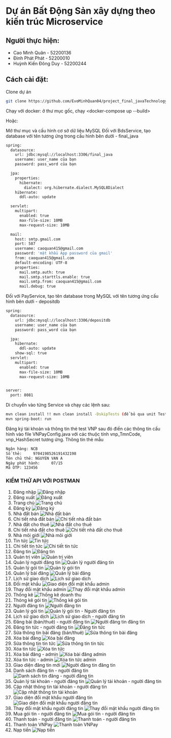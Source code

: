 # Dự án Bất Động Sản xây dựng theo kiến trúc Microservice
## Người thực hiện:
- Cao Minh Quân - 52200136
- Đinh Phát Phát - 52200010
- Huỳnh Kiến Đông Duy - 52200244

## Cách cài đặt:
Clone dự án 
```bash
git clone https://github.com/EvoMinhQuan04/project_final_javaTechnology.git
```

Chạy với docker: ở thư mục gốc, chạy <docker-compose up --build>

Hoặc:

Mở thư mục và cấu hình cơ sở dữ liệu MySQL
Đối với BdsService, tạo database với tên tương ứng trong cấu hình bên dưới - final_java
```bash
spring:
  datasource:
    url: jdbc:mysql://localhost:3306/final_java
    username: user_name của bạn
    password: pass_word của bạn

  jpa:
    properties:
      hibernate:
        dialect: org.hibernate.dialect.MySQL8Dialect
    hibernate:
      ddl-auto: update

  servlet:
    multipart:
      enabled: true
      max-file-size: 10MB
      max-request-size: 10MB

  mail:
    host: smtp.gmail.com
    port: 587
    username: caoquan415@gmail.com
    password: 'mật khẩu App password của gmail'  
    from: caoquan415@gmail.com    
    default-encoding: UTF-8     
    properties:
      mail.smtp.auth: true
      mail.smtp.starttls.enable: true
      mail.smtp.from: caoquan415@gmail.com
      mail.debug: true
```
Đối với PayService, tạo tên database trong MySQL với tên tương ứng cấu hình bên dưới - depositdb
```bash
spring:
  datasource:
    url: jdbc:mysql://localhost:3306/depositdb
    username: user_name của bạn
    password: pass_word của bạn

  jpa:
    hibernate:
      ddl-auto: update
    show-sql: true
  servlet:
    multipart:
      enabled: true
      max-file-size: 10MB
      max-request-size: 10MB


server:
  port: 8081
```
Di chuyển vào từng Service và chạy các lệnh sau:
```bash
mvn clean install !! mvn clean install -DskipTests (để bỏ qua unit Test)
mvn spring-boot: run
```
Đăng ký tài khoản và thông tin thẻ test VNP sau đó điền các thông tin cấu hình vào file VNPayConfig.java với các thuộc tính vnp_TmnCode, vnp_HashSecret tương ứng.
Thông tin thẻ mẫu 
```bash
Ngân hàng: NCB
Số thẻ: 	9704198526191432198
Tên chủ thẻ: NGUYEN VAN A
Ngày phát hành: 	07/15
Mã OTP: 123456
```
### KIỂM THỬ API VỚI POSTMAN
1. Đăng nhập
![Đăng nhập](https://github.com/user-attachments/assets/e523868a-a2ec-41b2-a7f2-f52026ae01f7)
2. Đăng xuất
![Đăng xuất](https://github.com/user-attachments/assets/18d344f5-d823-4bb7-8b27-ffd23bf37d37)
3. Trang chủ
![Trang chủ](https://github.com/user-attachments/assets/c82af0b7-27bc-4988-95c9-30fa525e03f1)
4. Đăng ký
![Đăng ký](https://github.com/user-attachments/assets/30762f48-356d-4a1a-a246-b74860127f76)
5. Nhà đất bán
![Nhà đất bán](https://github.com/user-attachments/assets/917e7b07-a079-4f70-9e72-bb1349d71060)
6. Chi tiết nhà đất bán
![Chi tiết nhà đất bán](https://github.com/user-attachments/assets/01abdf41-9a77-4d34-8b56-6ca5cfa238aa)
7. Nhà đất cho thuê
![Nhà đất cho thuê](https://github.com/user-attachments/assets/edff55be-967d-4d2f-8cc8-42ea5f01838e)
8. Chi tiết nhà đất cho thuê
![Chi tiết nhà đất cho thuê](https://github.com/user-attachments/assets/b3bf4f96-7072-4845-beb8-8f7d9a0399a9)
9. Nhà môi giới
![Nhà môi giới](https://github.com/user-attachments/assets/547e1588-7128-45a6-92c8-785ae7d64fcb)
10. Tin tức
![Tin tức](https://github.com/user-attachments/assets/e42638b5-dc60-42ee-a9d2-8b25fdea5719)
11. Chi tiết tin tức
![Chi tiết tin tức](https://github.com/user-attachments/assets/14b8cfa6-91fa-4ed4-8932-83ffc60a29fe)
12. Đăng tin
![Đăng tin](https://github.com/user-attachments/assets/0abf3a78-107c-436e-bc7c-dddca0ba8428)
13. Quản trị viên
![Quản trị viên](https://github.com/user-attachments/assets/9f4db1c9-1462-443c-9296-7ac9358f6acb)
14. Quản lý người đăng tin
![Quản lý người đăng tin](https://github.com/user-attachments/assets/591a83ce-b280-4c29-b943-f44df5027172)
15. Quản lý gói tin
![Quản lý gói tin](https://github.com/user-attachments/assets/2cb50e2b-d7b7-4b51-90d9-fc0b6db39f50)
16. Quản lý bài đăng
![Quản lý bài đăng](https://github.com/user-attachments/assets/88521f4c-be99-4e65-b8d3-daa165be93a6)
17. Lịch sử giao dịch
![Lịch sử giao dịch](https://github.com/user-attachments/assets/6a40f8fc-761b-4167-9477-fbcc88195148)
18. Đổi mật khẩu
![Giao diện đổi mật khẩu admin](https://github.com/user-attachments/assets/a8f2d2e2-cc06-46cb-a8b1-19b83f515d41)
19. Thay đổi mật khẩu admin
![Thay đổi mật khẩu admin](https://github.com/user-attachments/assets/64b3c577-ec6c-4008-9939-35001a336a7a)
20. Thống kê
![Thống kê doanh thu](https://github.com/user-attachments/assets/0693e7e1-af05-4164-b55b-40d6999d0dca)
21. Thóng kê gói tin
![Thống kê gói tin](https://github.com/user-attachments/assets/3f5b245c-cf7d-4f00-9fb2-6bdb1a0c7e6b)
22. Người đăng tin
![Người đăng tin](https://github.com/user-attachments/assets/3a741da3-b325-4a80-a920-5388b328290e)
23. Quản lý gói tin
![Quản lý gói tin - Người đăng tin](https://github.com/user-attachments/assets/7f5c8ba6-8ddd-45b9-a2f6-5a4f129d2af6)
24. Lịch sử giao dịch
![Lịch sử giao dịch - người đăng tin](https://github.com/user-attachments/assets/602462e7-719a-42fb-bbe4-7447aa9571e5)
25. Đăng bài (bán/thuê) - người đăng tin
![Người đăng tin đăng tin](https://github.com/user-attachments/assets/58893576-608a-4e62-ae40-bef68783fab6)
26. Đăng tin tức - người đăng tin
![Đăng tin tức](https://github.com/user-attachments/assets/f00e17dc-02c7-4e4b-a400-c1ce9dc10ff3)
27. Sửa thông tin bài đăng (bán/thuê)
![Sửa thông tin bài đăng](https://github.com/user-attachments/assets/83d811d3-e152-4861-9af5-39c82ff65703)
28. Xóa bài đăng
![Xóa bài đăng](https://github.com/user-attachments/assets/cbebd62e-b921-4a43-935c-39863098fa52)
29. Sửa thông tin tin tức
![Sửa thông tin tin tức](https://github.com/user-attachments/assets/36e15ee6-5ef8-4ba4-bd40-c5791ab67dbb)
30. Xóa tin tức
![Xóa tin tức](https://github.com/user-attachments/assets/191aab14-39ec-4b39-8049-7987dfddd4fe)
31. Xóa bài đăng - admin
![Xóa bài đăng admin](https://github.com/user-attachments/assets/23b9140c-7ed9-4331-af8a-809f74da7842)
32. Xóa tin tức - admin
![Xóa tin tức admin](https://github.com/user-attachments/assets/7059de0c-771e-4196-9385-7d7370f0d9f8)
33. Giao diện đăng tin mới
![Người đăng tin đăng tin](https://github.com/user-attachments/assets/7c3b878d-67a4-4964-938f-3eb28c93a9e7)
34. Danh sách đăng tin - người đăng tin
![Danh sách tin đăng - người đăng tin](https://github.com/user-attachments/assets/6e305878-b969-429e-b801-3a868bd92ed3)
35. Quản lý tài khoản - người đăng tin
![Quản lý tài khoản - người đăng tin](https://github.com/user-attachments/assets/c68b443b-3824-404e-89af-fa6e1b07b8ad)
36. Cập nhật thông tin tài khoản - người đăng tin
![Cập nhật thông tin tài khoản](https://github.com/user-attachments/assets/e776743f-5544-4f77-8eae-aa14db2bedb4)
37. Giao diện đổi mật khẩu người đăng tin
![Giao diện đổi mật khẩu người đăng tin](https://github.com/user-attachments/assets/d63c15c8-d4b7-4801-9e8c-a190dd14978d)
38. Thay đổi mật khẩu người đăng tin
![Thay đổi mật khẩu người đăng tin](https://github.com/user-attachments/assets/eaec6b77-5530-48e0-9b17-496adf550e66)
39. Mua gói tin - người đăng tin
![Mua gói tin - người đăng tin](https://github.com/user-attachments/assets/7c245cc5-f1e5-4fb3-a648-793afe78ae52)
40. Thanh toán - người đăng tin
![Thanh toán - người đăng tin](https://github.com/user-attachments/assets/c2140f0f-0191-4801-8027-e0ef323ff458)
41. Thanh toán VNPay
![Thanh toán VNPay](https://github.com/user-attachments/assets/f2efa225-2cac-4694-9005-0604fb1b1c00)
42. Nạp tiền
![Nạp tiền](https://github.com/user-attachments/assets/a4b2404f-14c5-4d97-9185-74388dba03a1)
